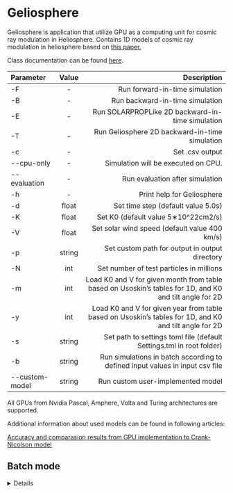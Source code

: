 # Geliosphere

Geliosphere is application that utilize GPU as a computing unit for cosmic ray modulation in Heliosphere. Contains 1D models of cosmic ray modulation in heliosphere based on [this paper.](https://agupubs.onlinelibrary.wiley.com/doi/pdfdirect/10.1002/2015JA022237)

Class documentation can be found [here](https://msolanik.github.io/Geliosphere/annotated.html).
  

| Parameter | Value | Description |
| :--- | :----: | ---: |
| -F | - | Run forward-in-time simulation |
| -B | - | Run backward-in-time simulation |
| -E | - | Run SOLARPROPLike 2D backward-in-time simulation |
| -T | - | Run Geliosphere 2D backward-in-time simulation |
| -c | - | Set .csv output |
| --cpu-only | - | Simulation will be executed on CPU. |
| --evaluation | - | Run evaluation after simulation |
| -h | - | Print help for Geliosphere |
| -d | float | Set time step (default value 5.0s) |
| -K | float | Set K0 (default value 5∗10^22cm2/s) |
| -V | float | Set solar wind speed (default value 400 km/s)|
| -p | string | Set custom path for output in output directory |
| -N | int | Set number of test particles in millions |
| -m | int | Load K0 and V for given month from table based on Usoskin’s tables for 1D, and K0 and tilt angle for 2D |
| -y | int | Load K0 and V for given year from table based on Usoskin’s tables for 1D, and K0 and tilt angle for 2D |
| -s | string | Set path to settings toml file (default Settings.tml in root folder) |
| -b | string | Run simulations in batch according to defined input values in input csv file |
| --custom-model | string | Run custom user-implemented model |

All GPUs from Nvidia Pascal, Amphere, Volta and Turing architectures are supported.

Additional information about used models can be found in following articles:

[Accuracy and comparasion results from GPU implementation to Crank-Nicolson model](https://pos.sissa.it/395/1320/pdf)

## Batch mode
<details>
Since version 1.2.0 we support batch processing of simulations. Batch mode requires CSV file as input with following structure:
```
year,month,K0,V,dt,N,r,theta,pathToCustomSettingsFile,name,model
``` 

| Name | Description | 
| :--- | ---: |  
| year | Load K0 and V for given year from table based on Usoskin’s tables for 1D, and K0 and tilt angle for 2D | 
| month | Load K0 and V for given month from table based on Usoskin’s tables for 1D, and K0 and tilt angle for 2D |
| K0 | Set K0  |
| V | Set solar wind speed |
| dt | Set time step |
| N | Set number of test particles in millions |
| r | Set default value of r injection used in Geliosphere in AU |
| theta | Set default value of theta injection used in Geliosphere in degrees |
| pathToCustomSettingsFile | Path to settings file, which content will be used in simulation. |
| name | Name of the simulation, which is used as folder name for directory containing output files. Name is optional, but have to be unique in input file. |
| model | Name of the model (Valid values are: 1D Fp|1D Bp|2D SolarProp-like|2D Geliosphere) |

Injection of r and theta are not regular input parameters via CLI. Their values can be modified in settings file. To keep possible conflicts within input file, r and theta injections, we decided to generate new settings file based on default settings with updating r and theta injection values. 

Input validation conditions are same as for input from CLI, validation will fail on following conditions:
- Input file does not contain unique names - there are duplicates of names in input file,
- Both month and year are not set at once - only one of them is set,
- Input file contains unsupported model,
- Both K0, V and year with month cannot be selected at once.

Following snipet contains example of input CSV file:
```
year,month,K0,V,dt,N,r,theta,pathToCustomSettingsFile,name,model
1990,11,,,100,2,1.1861,88.34,,1,2D Geliosphere
1990,12,,,100,2,1.446,88.05,,2,2D Geliosphere
1991,1,,,100,2,1.7398,88.01,,,2D Geliosphere
,,5E+022,400,500,100,,,,Test,1D Fp
```

## Installation
<details>

### Geliosphere with GPU support
Standard installation of the GPU version of Geliosphere requires installation of the Nvidia toolkit, g++ and cmake 3.14+. These packages can be installed via any packaging tool. The following example is provided for the apt-get packaging tool:
  ```
  sudo apt-get install cuda g++ cmake
  ```

Different Linux distributions may have different approach for CUDA installation.

After installation is complete, an optimized version of the tool can be built via the following command:
  ```
  cmake -B build -DCMAKE_BUILD_TYPE=Release
  cmake --build build
  ```

After build is complete successfully, executable is placed in build directory with Geliosphere. For further instruction regarding the program usage, following command will display help for the user:
  ```
  ./build/Geliosphere --help
  ```

### Geliosphere with CPU-only support
The packages are similar, with the exception that the CPU version naturally does not require installation of the Nvidia toolkit. CPU-only version of Geliosphere can be built via the following command:
  ```
  cmake -B build -DCMAKE_BUILD_TYPE=Release -DCPU_VERSION_ONLY=1
  cmake --build build
  ```

### Dockerized versions
We also included runner scripts(<em>runner.sh</em> and <em>runner_cpu_only.sh</em>), that can build and run Geliosphere in Docker. They automatically build Docker image, however it can re-built via:

  ```
  ./runner.sh -f
  ./runner_cpu_only.sh -f
  ```

Help for Geliosphere can be displayed via following command:
  ```
  ./runner.sh --help
  ./runner_cpu_only.sh --help
  ```
</details>

## Module structure
<details>

Following image describes relations between modules in Geliosphere:

![module_diagram drawio (1)](https://user-images.githubusercontent.com/22960818/227489782-ca3d8c0d-e96f-473f-ace9-3cd9397cfe18.png)

Modules are used to organize the logic needed for simulations in the heliosphere and to support logic for them. These modules are described as follows: 
- **Geliosphere** - contains the main function and links basic logic for selecting the model, parsing input data and running the selected model,
- **Algorithm** - contains logic used for selecting implementation of model for selected computing unit, and logic for analyzing output spectra, 
- **Factory** - contains classes based on factory and abstract factory patterns used for creating objects,  
- **Input** - contains classes used for parsing input data,
- **CPU Implementations** - contains classes used for running parallel CPU implementations of models of cosmic rays modulation in the heliosphere,
- **CUDA Kernel** - contains classes used for running parallel GPU implementations of models of cosmic rays modulation in the heliosphere,
- **Utils** - contains classes holding various functions used in Geliosphere.

Additionally we added python scripts to replicate figure comparing results from Geliosphere 2D model and Ulysses.
- **Visualization** - contains scripts needed for visualization.
</details>

## Source file description
<details>

### Geliosphere module
<details>

```
Geliosphere
|
│    Dockerfile
|    Dockerfile.CPU  
|    main.cpp
└───Algorithm
└───Constants
└───CpuImplementations
└───CUDAKernel
└───Factory
└───Utils
└───Visualization
```

<strong>Geliosphere</strong> module contains following source files:

- <strong>Dockerfile</strong> - file containing defitinion for building GPU Docker image with GPU support.
- <strong>Dockerfile.CPU</strong> - file containing defitinion for building GPU Docker image with CPU-only support.
- <strong>main.cpp</strong> - file containing main functions with needed iteractions between modules. 

</details>

### Algorithm module

<details>

```
Algorithm
│    
└───include
|   |   AbstractAlgorithm.hpp
|   |   BatchRun.hpp
|   |   OneDimensionBpAlgorithm.hpp
|   |   OneDimensionBpResults.hpp
|   |   OneDimensionFpAlgorithm.hpp
|   |   OneDimensionFpResults.hpp
|   |   ResultConstants.hpp
|   |   GeliosphereAlgorithm.hpp
|   |   SolarPropLikeAlgorithm.hpp
|   |   TwoDimensionBpResults.hpp
└───src
    |   AbstractAlgorithm.cpp
    |   BatchRun.cpp
    |   OneDimensionBpAlgorithm.cpp
    |   OneDimensionBpResults.cpp
    |   OneDimensionFpAlgorithm.cpp
    |   OneDimensionFpResults.cpp
    |   GeliosphereAlgorithm.cpp
    |   SolarPropLikeAlgorithm.cpp
    |   TwoDimensionBpResults.cpp
```


<strong>Algorithm</strong> module contains following source files:

- <strong>AbstractAlgorithm.hpp</strong> - Header file of abstract definition for algorithm.
- <strong>BatchRun.hpp</strong> - Header file of implementation of batch run mode.
- <strong>OneDimensionBpAlgorithm.hpp</strong> - Header file of implementation of 1D B-p model
- <strong>OneDimensionBpResults.hpp</strong> - Header file of implementation of 1D B-p model analyzer for output data.
- <strong>OneDimensionFpAlgorithm.hpp</strong> - Header file of implementation of 1D F-p model
- <strong>OneDimensionFpResults.hpp</strong> - Header file of implementation of 1D F-p model analyzer for output data.
- <strong>ResultConstants.hpp</strong> - Header file containing constants needed for analysis of log files for all models.
- <strong>GeliosphereAlgorithm.hpp</strong> - Header file of implementation of Geliosphere 2D B-p model.
- <strong>SolarPropLikeAlgorithm.hpp</strong> - Header file of implementation of SolarProp-like 2D B-p model.
- <strong>TwoDimensionBpResults.hpp</strong> - Header file of implementation of 2D B-p model analyzer for output data.

- <strong>AbstractAlgorithm.cpp</strong> - Source file of abstract definition for algorithm.
- <strong>BatchRun.cpp</strong> - Source file of implementation of batch run mode.
- <strong>OneDimensionBpAlgorithm.cpp</strong> - Source file of implementation of 1D B-p model.
- <strong>OneDimensionBpResults.cpp</strong> - Source file of implementation of 1D B-p model analyzer for output data.
- <strong>OneDimensionFpAlgorithm.cpp</strong> - Source file of implementation of 1D F-p model.
- <strong>OneDimensionFpResults.cpp</strong> - Source file of implementation of 1D F-p model analyzer for output data.
- <strong>GeliosphereAlgorithm.cpp</strong> - Source file of implementation of Geliosphere 2D B-p model.
- <strong>SolarPropLikeAlgorithm.cpp</strong> - Source file of implementation of SolarProp-like 2D B-p model.
- <strong>TwoDimensionBpResults.cpp</strong> - Source file of implementation of 2D B-p model analyzer for output data.

</details>

### Factory module

<details>

```
Factory
│    
└───include
|   |   AbstractAlgorithmFactory.hpp
|   |   CosmicFactory.hpp
└───src
    |   AbstractAlgorithmFactory.cpp
    |   CosmicFactory.cpp
```

<strong>Factory</strong> module contains following source files:

- <strong>AbstractAlgorithmFactory.hpp</strong> - Interface of Abstract Factory Pattern.
- <strong>CosmicFactory.hpp</strong> - Class represents implementation of Factory Pattern for cosmic algorithms.

- <strong>AbstractAlgorithmFactory.cpp</strong> - Source file for interface of Abstract Factory Pattern.
- <strong>CosmicFactory.cpp</strong> - Source file of class represents implementation of Factory Pattern for cosmic algorithms.

</details>

### Input module

<details>

```
Input
│    
└───include
|   |   InputValidation.hpp
|   |   MeasureValuesTransformation.hpp
|   |   ParamsCarrier.hpp
|   |   ParseParams.hpp
|   |   TomlSettings.hpp
└───src
    |   InputValidation.cpp
    |   MeasureValuesTransformation.cpp
    |   ParamsCarrier.cpp
    |   ParseParams.cpp
    |   TomlSettings.cpp
```

<strong>Input</strong> module contains following source files:

- <strong>InputValidation.hpp</strong> - Header file for class representing validation of input into Geliosphere.
- <strong>MeasureValuesTransformation.hpp</strong> - Header file for class representing extraction of measured parameters for simulation from table.
- <strong>ParamsCarrier.hpp</strong> - Header file for universal map-like structure.
- <strong>ParseParams.hpp</strong> - Header file of parser of arguments from CLI
- <strong>TomlSettings.hpp</strong> - Header file for class representing parser of values from settings.

- <strong>InputValidation.cpp</strong> - Source file for class representing validation of input into Geliosphere.
- <strong>MeasureValuesTransformation.cpp</strong> - Source file for class representing extraction of measured parameters for simulation from table.
- <strong>ParamsCarrier.cpp</strong> - Source file for universal map-like structure.
- <strong>ParseParams.cpp</strong> - Source file of parser of arguments from CLI
- <strong>TomlSettings.cpp</strong> - Source file for class representing parser of values from settings.

</details>

### CPU Implementations module

<details>

```
CpuImplementations
│    
└───include
|   |   AbstractCpuModel.hpp
|   |   Constants.hpp
|   |   OneDimensionBpCpuModel.hpp
|   |   OneDimensionFpCpuModel.hpp
|   |   GeliosphereCpuModel.hpp
|   |   SolarPropLikeCpuModel.hpp
└───src
    |   OneDimensionBpCpuModel.cpp
    |   OneDimensionFpCpuModel.cpp
    |   GeliosphereCpuModel.cpp
    |   SolarPropLikeCpuModel.cpp
```

<strong>CPU Implementations</strong> module contains following source files:

- <strong>AbstractCpuModel.hpp</strong> - Abstract definition for implementation of model on CPU.
- <strong>Constants.hpp</strong> - Header file for constants for CPU implementations.
- <strong>OneDimensionBpCpuModel.hpp</strong> - Header file for CPU implementation for 1D B-p model.
- <strong>OneDimensionFpCpuModel.hpp</strong> - Header file for CPU implementation for 1D F-p model.
- <strong>GeliosphereCpuModel.hpp</strong> - Header file for CPU implementation for Geliosphere 2D B-p model.
- <strong>SolarPropLikeCpuModel.hpp</strong> - Header file for CPU implementation for SolarProp-like 2D B-p model.

- <strong>OneDimensionBpCpuModel.cpp</strong> - Source file for CPU implementation for 1D B-p model.
- <strong>OneDimensionFpCpuModel.cpp</strong> - Source file for CPU implementation for 1D F-p model.
- <strong>GeliosphereCpuModel.cpp</strong> - Source file for CPU implementation for Geliosphere 2D B-p model.
- <strong>SolarPropLikeCpuModel.cpp</strong> - Source file for CPU implementation for SolarProp-like 2D B-p model.
  
</details>

### CUDA Kernel module

<details>

```
CUDAKernel
│    
└───include
|   |   AbstractGpuSimulation.hpp
|   |   CosmicConstants.cuh
|   |   CosmicUtils.cuh
|   |   CudaErrorCheck.cuh
|   |   OneDimensionBpGpuModel.hpp
|   |   OneDimensionBpModel.cuh
|   |   OneDimensionFpGpuModel.hpp
|   |   OneDimensionFpModel.cuh
|   |   GeliosphereGpuModel.hpp
|   |   GeliosphereModel.cuh
|   |   SolarPropLikeGpuModel.hpp
|   |   SolarPropLikeModel.cuh
└───src
    |   CosmicConstants.cu
    |   CosmicUtils.cu
    |   OneDimensionBpGpuModel.cpp
    |   OneDimensionBpModel.cu
    |   OneDimensionFpGpuModel.cpp
    |   OneDimensionFpModel.cu
    |   GeliosphereGpuModel.cpp
    |   GeliosphereModel.cu
    |   SolarPropLikeGpuModel.cpp
    |   SolarPropLikeModel.cu
```

<strong>CUDA Kernel</strong> module contains following source files:

- <strong>AbstractGpuSimulation.hpp</strong> - Abstract definition for implementation of model on GPU.
- <strong>CosmicConstants.cuh</strong> - Header file for constants needed for simulations.
- <strong>CosmicUtils.cuh</strong> - Header file for common functions for simulations.
- <strong>CudaErrorCheck.cuh</strong> - Header file for utilities for checking errors.
- <strong>OneDimensionBpGpuModel.hpp</strong> - Header file for class utilizing GPU implementation of 1D B-p model.
- <strong>OneDimensionBpModel.cuh</strong> - Header file for GPU implementation of 1D B-p model.
- <strong>OneDimensionFpGpuModel.hpp</strong> - Header file for class utilizing GPU implementation of 1D F-p model.
- <strong>OneDimensionFpModel.cuh</strong> - Header file for GPU implementation of 1D F-p model.
- <strong>GeliosphereGpuModel.hpp</strong> - Header file for class utilizing GPU implementation of Geliosphere 2D B-p model.
- <strong>GeliosphereGpuModel.cuh</strong> - Header file for GPU implementation of Geliosphere 2D B-p model.
- <strong>SolarPropLikeGpuModel.hpp</strong> - Header file for class utilizing GPU implementation of SolarProp-like 2D B-p model.
- <strong>SolarPropLikeModel.cuh</strong> - Header file for GPU implementation of SolarProp-like 2D B-p model.

- <strong>CosmicConstants.cu</strong> - Source file for constants needed for simulations.
- <strong>CosmicUtils.cu</strong> - Source file for common functions for simulations.
- <strong>OneDimensionBpGpuModel.cpp</strong> - Source file for class utilizing GPU implementation of 1D B-p model.
- <strong>OneDimensionBpModel.cu</strong> - Source file for GPU implementation of 1D B-p model.
- <strong>OneDimensionFpGpuModel.cpp</strong> - Source file for class utilizing GPU implementation of 1D F-p model.
- <strong>OneDimensionFpModel.cu</strong> - Source file for GPU implementation of 1D F-p model.
- <strong>GeliosphereGpuModel.cpp</strong> - Source file for class utilizing GPU implementation of Geliosphere 2D B-p model.
- <strong>GeliosphereGpuModel.cu</strong> - Source file for GPU implementation of Geliosphere 2D B-p model.
- <strong>SolarPropLikeGpuModel.cpp</strong> - Source file for class utilizing GPU implementation of SolarProp-like 2D B-p model.
- <strong>SolarPropLikeModel.cu</strong> - Source file for GPU implementation of SolarProp-like 2D B-p model.

</details>

### Utils module

<details>

```
Utils
│    
└───include
|   |   FileUtils.hpp
|   |   ResultsUtils.hpp
└───src
    |   FileUtils.cpp
    |   ResultsUtils.cpp
```

<strong>Utils</strong> module contains following source files:

- <strong>FileUtils.hpp</strong> - Header file for utilities for manipulating with directories. 
- <strong>ResultsUtils.hpp</strong> - Header file for utilities for analyting log files.
- <strong>FileUtils.cpp</strong> - Source file for utilities for manipulating with directories. 
- <strong>ResultsUtils.cpp</strong> - Source file for utilities for analyting log files.

</details>

### Visualization

<details>

```
Visualization
│    
└───batch_run_geliosphere.py
└───create_plot.py
└───create_ulysses_Geliosphere_flux.py
└───prepare_input_based_on_ulysses.py
└───prepare_spectra.py
```

<strong>Visualization</strong> directory contains following scripts:

- <strong>batch_run_geliosphere.py</strong> - script used to batch run of Geliosphere. 
- <strong>create_plot.py</strong> - script responsible for visualizing Ulysses and Geliosphere energetic spectra.
- <strong>create_ulysses_Geliosphere_flux.py</strong> - script used to replicate figure comparing Ulysses trajectory and Geliosphere 2D model results between 1994 and 1998. 
- <strong>prepare_input_based_on_ulysses.py</strong> - script used to prepare input for visualization script from Ulysses trajectory data.
- <strong>prepare_spectra.py</strong> - process spectra from Geliosphere for further visualization.
  
</details>

</details>